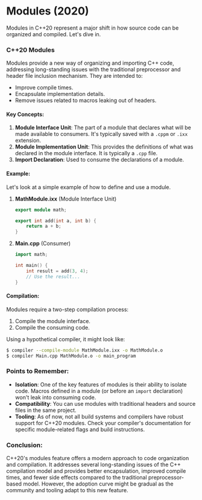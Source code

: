 # Modules (2020)

Modules in C++20 represent a major shift in how source code can be organized and compiled. Let's dive in.

### C++20 Modules

Modules provide a new way of organizing and importing C++ code, addressing long-standing issues with the traditional preprocessor and header file inclusion mechanism. They are intended to:
- Improve compile times.
- Encapsulate implementation details.
- Remove issues related to macros leaking out of headers.
  
#### Key Concepts:

1. **Module Interface Unit**: The part of a module that declares what will be made available to consumers. It's typically saved with a `.cppm` or `.ixx` extension.
2. **Module Implementation Unit**: This provides the definitions of what was declared in the module interface. It is typically a `.cpp` file.
3. **Import Declaration**: Used to consume the declarations of a module.

#### Example:

Let's look at a simple example of how to define and use a module.

1. **MathModule.ixx** (Module Interface Unit)
    ```cpp
    export module math;

    export int add(int a, int b) {
        return a + b;
    }
    ```

2. **Main.cpp** (Consumer)
    ```cpp
    import math;

    int main() {
        int result = add(3, 4);
        // Use the result...
    }
    ```

#### Compilation:

Modules require a two-step compilation process:
1. Compile the module interface.
2. Compile the consuming code.

Using a hypothetical compiler, it might look like:
```sh
$ compiler --compile-module MathModule.ixx -o MathModule.o
$ compiler Main.cpp MathModule.o -o main_program
```

### Points to Remember:

- **Isolation**: One of the key features of modules is their ability to isolate code. Macros defined in a module (or before an `import` declaration) won't leak into consuming code.
- **Compatibility**: You can use modules with traditional headers and source files in the same project.
- **Tooling**: As of now, not all build systems and compilers have robust support for C++20 modules. Check your compiler's documentation for specific module-related flags and build instructions.

### Conclusion:

C++20's modules feature offers a modern approach to code organization and compilation. It addresses several long-standing issues of the C++ compilation model and provides better encapsulation, improved compile times, and fewer side effects compared to the traditional preprocessor-based model. However, the adoption curve might be gradual as the community and tooling adapt to this new feature.
